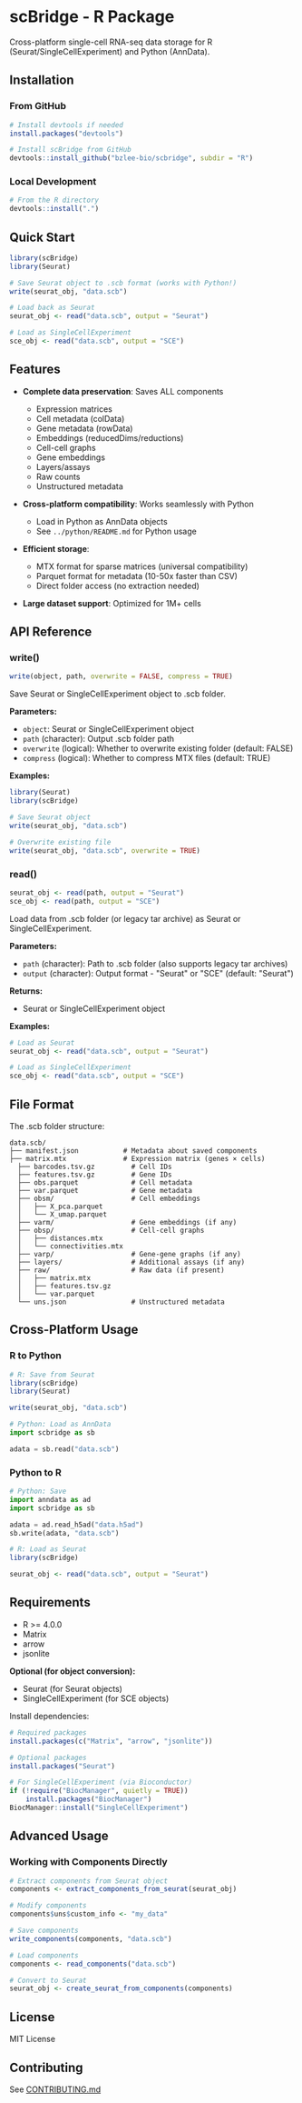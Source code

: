 # scBridge - R Package

Cross-platform single-cell RNA-seq data storage for R (Seurat/SingleCellExperiment) and Python (AnnData).

## Installation

### From GitHub

```r
# Install devtools if needed
install.packages("devtools")

# Install scBridge from GitHub
devtools::install_github("bzlee-bio/scbridge", subdir = "R")
```

### Local Development

```r
# From the R directory
devtools::install(".")
```

## Quick Start

```r
library(scBridge)
library(Seurat)

# Save Seurat object to .scb format (works with Python!)
write(seurat_obj, "data.scb")

# Load back as Seurat
seurat_obj <- read("data.scb", output = "Seurat")

# Load as SingleCellExperiment
sce_obj <- read("data.scb", output = "SCE")
```

## Features

- **Complete data preservation**: Saves ALL components
  - Expression matrices
  - Cell metadata (colData)
  - Gene metadata (rowData)
  - Embeddings (reducedDims/reductions)
  - Cell-cell graphs
  - Gene embeddings
  - Layers/assays
  - Raw counts
  - Unstructured metadata

- **Cross-platform compatibility**: Works seamlessly with Python
  - Load in Python as AnnData objects
  - See `../python/README.md` for Python usage

- **Efficient storage**:
  - MTX format for sparse matrices (universal compatibility)
  - Parquet format for metadata (10-50x faster than CSV)
  - Direct folder access (no extraction needed)

- **Large dataset support**: Optimized for 1M+ cells

## API Reference

### write()

```r
write(object, path, overwrite = FALSE, compress = TRUE)
```

Save Seurat or SingleCellExperiment object to .scb folder.

**Parameters:**
- `object`: Seurat or SingleCellExperiment object
- `path` (character): Output .scb folder path
- `overwrite` (logical): Whether to overwrite existing folder (default: FALSE)
- `compress` (logical): Whether to compress MTX files (default: TRUE)

**Examples:**
```r
library(Seurat)
library(scBridge)

# Save Seurat object
write(seurat_obj, "data.scb")

# Overwrite existing file
write(seurat_obj, "data.scb", overwrite = TRUE)
```

### read()

```r
seurat_obj <- read(path, output = "Seurat")
sce_obj <- read(path, output = "SCE")
```

Load data from .scb folder (or legacy tar archive) as Seurat or SingleCellExperiment.

**Parameters:**
- `path` (character): Path to .scb folder (also supports legacy tar archives)
- `output` (character): Output format - "Seurat" or "SCE" (default: "Seurat")

**Returns:**
- Seurat or SingleCellExperiment object

**Examples:**
```r
# Load as Seurat
seurat_obj <- read("data.scb", output = "Seurat")

# Load as SingleCellExperiment
sce_obj <- read("data.scb", output = "SCE")
```

## File Format

The .scb folder structure:

```
data.scb/
├── manifest.json           # Metadata about saved components
├── matrix.mtx              # Expression matrix (genes × cells)
  ├── barcodes.tsv.gz         # Cell IDs
  ├── features.tsv.gz         # Gene IDs
  ├── obs.parquet             # Cell metadata
  ├── var.parquet             # Gene metadata
  ├── obsm/                   # Cell embeddings
  │   ├── X_pca.parquet
  │   └── X_umap.parquet
  ├── varm/                   # Gene embeddings (if any)
  ├── obsp/                   # Cell-cell graphs
  │   ├── distances.mtx
  │   └── connectivities.mtx
  ├── varp/                   # Gene-gene graphs (if any)
  ├── layers/                 # Additional assays (if any)
  ├── raw/                    # Raw data (if present)
  │   ├── matrix.mtx
  │   ├── features.tsv.gz
  │   └── var.parquet
  └── uns.json                # Unstructured metadata
```

## Cross-Platform Usage

### R to Python

```r
# R: Save from Seurat
library(scBridge)
library(Seurat)

write(seurat_obj, "data.scb")
```

```python
# Python: Load as AnnData
import scbridge as sb

adata = sb.read("data.scb")
```

### Python to R

```python
# Python: Save
import anndata as ad
import scbridge as sb

adata = ad.read_h5ad("data.h5ad")
sb.write(adata, "data.scb")
```

```r
# R: Load as Seurat
library(scBridge)

seurat_obj <- read("data.scb", output = "Seurat")
```

## Requirements

- R >= 4.0.0
- Matrix
- arrow
- jsonlite

**Optional (for object conversion):**
- Seurat (for Seurat objects)
- SingleCellExperiment (for SCE objects)

Install dependencies:

```r
# Required packages
install.packages(c("Matrix", "arrow", "jsonlite"))

# Optional packages
install.packages("Seurat")

# For SingleCellExperiment (via Bioconductor)
if (!require("BiocManager", quietly = TRUE))
    install.packages("BiocManager")
BiocManager::install("SingleCellExperiment")
```

## Advanced Usage

### Working with Components Directly

```r
# Extract components from Seurat object
components <- extract_components_from_seurat(seurat_obj)

# Modify components
components$uns$custom_info <- "my_data"

# Save components
write_components(components, "data.scb")

# Load components
components <- read_components("data.scb")

# Convert to Seurat
seurat_obj <- create_seurat_from_components(components)
```

## License

MIT License

## Contributing

See [CONTRIBUTING.md](../CONTRIBUTING.md)


